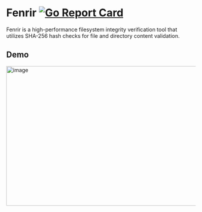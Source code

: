 # Fenrir [![Go Report Card](https://goreportcard.com/badge/github.com/shuban-789/fenrir)](https://goreportcard.com/report/github.com/shuban-789/fenrir)

Fenrir is a high-performance filesystem integrity verification tool that utilizes SHA-256 hash checks for file and directory content validation.

## Demo

<img width="1346" height="372" alt="image" src="https://github.com/user-attachments/assets/67bfbeac-38cc-4188-baf2-05a0f73266a3" />

